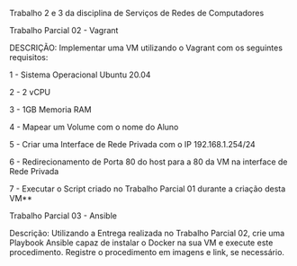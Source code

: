 Trabalho 2 e 3 da disciplina de  Serviços de Redes de Computadores

Trabalho Parcial 02 - Vagrant

DESCRIÇÃO: Implementar uma VM utilizando o Vagrant com os seguintes requisitos:

1 - Sistema Operacional Ubuntu 20.04

2 - 2 vCPU

3 - 1GB Memoria RAM

4 - Mapear um Volume com o nome do Aluno

5 - Criar uma Interface de Rede Privada com o IP 192.168.1.254/24

6 - Redirecionamento de Porta 80 do host para a 80 da VM na interface de Rede Privada

7 - Executar o Script criado no Trabalho Parcial 01 durante a criação desta VM**

Trabalho Parcial 03 - Ansible

Descrição: Utilizando a Entrega realizada no Trabalho Parcial 02, crie uma Playbook Ansible capaz de instalar o Docker na sua VM e execute este procedimento. 
Registre o procedimento em imagens e link, se necessário.
